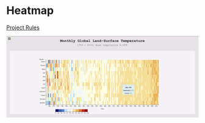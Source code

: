 # Heatmap

[Project Rules](https://www.freecodecamp.org/learn/data-visualization/data-visualization-projects/visualize-data-with-a-heat-map)

[![heatmap graph](/Heatmap/heat.png)](https://codepen.io/iruminii/pen/rNQOPPW)
